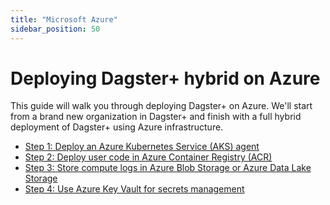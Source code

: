 ```yaml
---
title: "Microsoft Azure"
sidebar_position: 50
---
```


# Deploying Dagster+ hybrid on Azure

This guide will walk you through deploying Dagster+ on Azure. We'll start from a brand new organization in Dagster+ and finish with a full hybrid deployment of Dagster+ using Azure infrastructure.

* [Step 1: Deploy an Azure Kubernetes Service (AKS) agent](aks-agent)
* [Step 2: Deploy user code in Azure Container Registry (ACR)](acr-user-code)
* [Step 3: Store compute logs in Azure Blob Storage or Azure Data Lake Storage](blob-compute-logs)
* [Step 4: Use Azure Key Vault for secrets management](key-vault)
